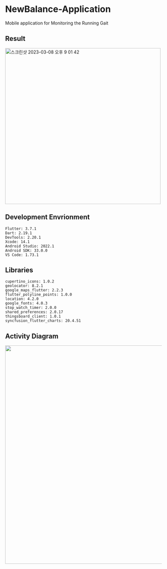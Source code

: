 # NewBalance-Application
Mobile application for Monitoring the Running Gait

## Result
<img width="500" alt="스크린샷 2023-03-08 오후 9 01 42" src="https://user-images.githubusercontent.com/50831854/224525516-4fcbbdc8-da13-4fa5-8c12-82bdd79da823.png">



## Development Envrionment
```
Flutter: 3.7.1
Dart: 2.19.1
DevTools: 2.20.1
Xcode: 14.1
Android Studio: 2022.1
Android SDK: 33.0.0
VS Code: 1.73.1
```

## Libraries
```
cupertino_icons: 1.0.2
geolocator: 8.2.1
google_maps_flutter: 2.2.3
flutter_polyline_points: 1.0.0
location: 4.2.0
google_fonts: 4.0.3
stop_watch_timer: 2.0.0
shared_preferences: 2.0.17
thingsboard_client: 1.0.1
syncfusion_flutter_charts: 20.4.51
```

## Activity Diagram
<left><img src = "https://user-images.githubusercontent.com/50831854/216443390-dc15cccd-437e-44f5-a234-485c4e17671a.png" width = "700" >
